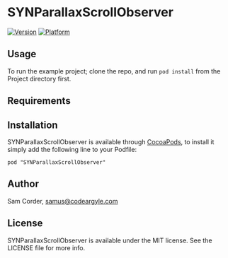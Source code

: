 # SYNParallaxScrollObserver

[![Version](http://cocoapod-badges.herokuapp.com/v/SYNParallaxScrollObserver/badge.png)](http://cocoadocs.org/docsets/SYNParallaxScrollObserver)
[![Platform](http://cocoapod-badges.herokuapp.com/p/SYNParallaxScrollObserver/badge.png)](http://cocoadocs.org/docsets/SYNParallaxScrollObserver)

## Usage

To run the example project; clone the repo, and run `pod install` from the Project directory first.

## Requirements

## Installation

SYNParallaxScrollObserver is available through [CocoaPods](http://cocoapods.org), to install
it simply add the following line to your Podfile:

    pod "SYNParallaxScrollObserver"

## Author

Sam Corder, samus@codeargyle.com

## License

SYNParallaxScrollObserver is available under the MIT license. See the LICENSE file for more info.

